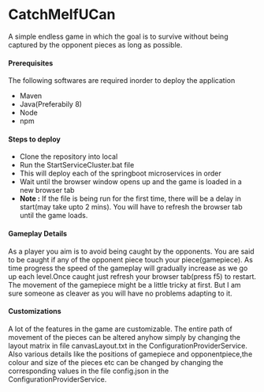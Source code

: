 # CatchMeIfUCan
A simple endless game in which the goal is to survive without being captured by the opponent pieces as long as possible.

 <h4>Prerequisites</h4>
 The following softwares are required inorder to deploy the application
 
 - Maven 
 - Java(Preferabily 8)
 - Node
 - npm
 
 <h4>Steps to deploy</h4>
 
 - Clone the repository into local
- Run the StartServiceCluster.bat file
- This will deploy each of the springboot microservices in order
- Wait until the browser window opens up and the game is loaded in a new browser tab
- <b>Note :</b> If the file is being run for the first time, there will be a delay in start(may take upto 2 mins). You will have to refresh the browser tab until the game loads.
 
 <h4>Gameplay Details</h4>
 
 As a player you aim is to avoid being caught by the opponents. You are said to be caught if any of the opponent piece touch your piece(gamepiece). As time progress the speed of the gameplay will gradually increase as we go up each level.Once caught just refresh your browser tab(press f5) to restart. The movement of the gamepiece might be a little tricky at first. But I am sure someone as cleaver as you will have no problems adapting to it.
 
 <h4>Customizations</h4>
 
 A lot of the features in the game are customizable. The entire path of movement of the pieces can be altered anyhow simply by changing the layout matrix in file canvasLayout.txt in the ConfigurationProviderService. Also various details like the positions of gamepiece and opponentpiece,the colour and size of the pieces etc can be changed by changing the corresponding values in the file config.json in the ConfigurationProviderService.
